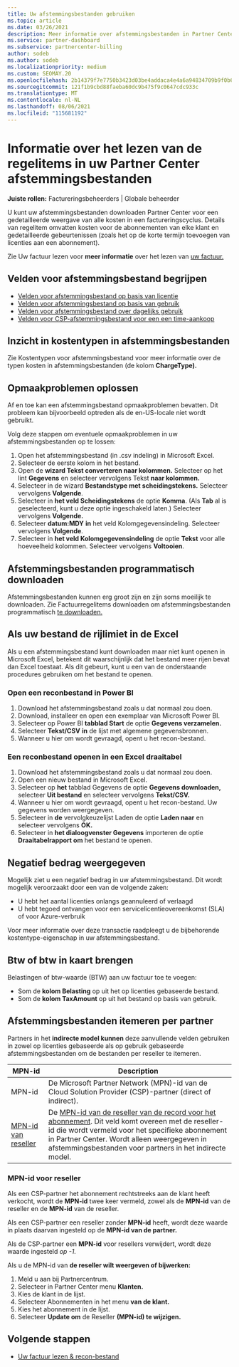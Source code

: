 ```yaml
---
title: Uw afstemmingsbestanden gebruiken
ms.topic: article
ms.date: 03/26/2021
description: Meer informatie over afstemmingsbestanden in Partner Center en hoe u de gedetailleerde weergaven van de kosten voor een bepaalde factureringscyclus kunt interpreteren.
ms.service: partner-dashboard
ms.subservice: partnercenter-billing
author: sodeb
ms.author: sodeb
ms.localizationpriority: medium
ms.custom: SEOMAY.20
ms.openlocfilehash: 2b14379f7e7750b3423d03be4addaca4e4a6a94834709b9f0b6e5891a185bb0c
ms.sourcegitcommit: 121f1b9cbd88faeba60dc9b475f9c0647cdc933c
ms.translationtype: MT
ms.contentlocale: nl-NL
ms.lasthandoff: 08/06/2021
ms.locfileid: "115681192"
---
```

# <a name="learn-how-to-read-the-line-items-in-your-partner-center-reconciliation-files"></a>Informatie over het lezen van de regelitems in uw Partner Center afstemmingsbestanden

**Juiste rollen:** Factureringsbeheerders | Globale beheerder

U kunt uw afstemmingsbestanden downloaden Partner Center voor een gedetailleerde weergave van alle kosten in een factureringscyclus. Details van regelitem omvatten kosten voor de abonnementen van elke klant en gedetailleerde gebeurtenissen (zoals het op de korte termijn toevoegen van licenties aan een abonnement).

Zie Uw factuur lezen voor **meer informatie** over het lezen van [uw factuur.](read-your-bill.md)

## <a name="understand-reconciliation-file-fields"></a>Velden voor afstemmingsbestand begrijpen

- [Velden voor afstemmingsbestand op basis van licentie](license-based-recon-files.md)
- [Velden voor afstemmingsbestand op basis van gebruik](usage-based-recon-files.md)
- [Velden voor afstemmingsbestand over dagelijks gebruik](daily-rated-usage-recon-files.md)
- [Velden voor CSP-afstemmingsbestand voor een een time-aankoop](modern-invoice-reconciliation-file.md)

## <a name="understand-charge-types-in-reconciliation-files"></a>Inzicht in kostentypen in afstemmingsbestanden

Zie Kostentypen voor afstemmingsbestand voor meer [](recon-file-charge-types.md)informatie over de typen kosten in afstemmingsbestanden (de kolom **ChargeType).**

## <a name="fix-formatting-issues"></a>Opmaakproblemen oplossen

Af en toe kan een afstemmingsbestand opmaakproblemen bevatten. Dit probleem kan bijvoorbeeld optreden als de en-US-locale niet wordt gebruikt.

Volg deze stappen om eventuele opmaakproblemen in uw afstemmingsbestanden op te lossen:

1. Open het afstemmingsbestand (in .csv indeling) in Microsoft Excel.
2. Selecteer de eerste kolom in het bestand.
3. Open de **wizard Tekst converteren naar kolommen.** Selecteer op het lint **Gegevens** en selecteer vervolgens Tekst **naar kolommen.**
4. Selecteer in de wizard **Bestandstype met scheidingstekens.** Selecteer vervolgens **Volgende**.
5. Selecteer in **het veld Scheidingstekens** de optie **Komma**. (Als **Tab** al is geselecteerd, kunt u deze optie ingeschakeld laten.) Selecteer vervolgens **Volgende.**
6. Selecteer **datum:MDY** **in** het veld Kolomgegevensindeling. Selecteer vervolgens **Volgende**.
7. Selecteer in **het veld Kolomgegevensindeling** de optie **Tekst** voor alle hoeveelheid kolommen. Selecteer vervolgens **Voltooien**.

## <a name="download-reconciliation-files-programmatically"></a>Afstemmingsbestanden programmatisch downloaden

Afstemmingsbestanden kunnen erg groot zijn en zijn soms moeilijk te downloaden. Zie Factuurregelitems downloaden om afstemmingsbestanden programmatisch [te downloaden.](/partner-center/develop/get-invoiceline-items)

## <a name="if-your-file-exceeds-the-row-limit-in-excel"></a>Als uw bestand de rijlimiet in de Excel

Als u een afstemmingsbestand kunt downloaden maar niet kunt openen in Microsoft Excel, betekent dit waarschijnlijk dat het bestand meer rijen bevat dan Excel toestaat. Als dit gebeurt, kunt u een van de onderstaande procedures gebruiken om het bestand te openen.

### <a name="open-a-recon-file-in-power-bi"></a>Open een reconbestand in Power BI

1. Download het afstemmingsbestand zoals u dat normaal zou doen.
2. Download, installeer en open een exemplaar van Microsoft Power BI.
3. Selecteer op Power BI **tabblad Start** de optie **Gegevens verzamelen.**
4. Selecteer **Tekst/CSV** **in** de lijst met algemene gegevensbronnen.
5. Wanneer u hier om wordt gevraagd, opent u het recon-bestand.

### <a name="open-a-recon-file-in-an-excel-pivot-table"></a>Een reconbestand openen in een Excel draaitabel

1. Download het afstemmingsbestand zoals u dat normaal zou doen.
2. Open een nieuw bestand in Microsoft Excel.
3. Selecteer op **het** tabblad Gegevens de optie **Gegevens downloaden,** selecteer **Uit bestand** en selecteer vervolgens **Tekst/CSV.**
4. Wanneer u hier om wordt gevraagd, opent u het recon-bestand. Uw gegevens worden weergegeven.
5. Selecteer in **de** vervolgkeuzelijst Laden de optie **Laden naar** en selecteer vervolgens **OK.**
6. Selecteer in **het dialoogvenster Gegevens** importeren de optie **Draaitabelrapport om** het bestand te openen.

## <a name="negative-amount-displayed"></a>Negatief bedrag weergegeven

Mogelijk ziet u een negatief bedrag in uw afstemmingsbestand. Dit wordt mogelijk veroorzaakt door een van de volgende zaken:

- U hebt het aantal licenties onlangs geannuleerd of verlaagd
- U hebt tegoed ontvangen voor een servicelicentieovereenkomst (SLA) of voor Azure-verbruik

Voor meer informatie over deze transactie raadpleegt u de bijbehorende kostentype-eigenschap in uw afstemmingsbestand.

## <a name="map-taxes-or-vat"></a>Btw of btw in kaart brengen

Belastingen of btw-waarde (BTW) aan uw factuur toe te voegen:

- Som de **kolom Belasting** op uit het op licenties gebaseerde bestand.
- Som de **kolom TaxAmount** op uit het bestand op basis van gebruik.

## <a name="itemize-reconciliation-files-by-partner"></a>Afstemmingsbestanden itemeren per partner

Partners in het **indirecte model kunnen** deze aanvullende velden gebruiken in zowel op licenties gebaseerde als op gebruik gebaseerde afstemmingsbestanden om de bestanden per reseller te itemeren.

| MPN-id | Description |
| ------ | ----------- |
| MPN-id | De Microsoft Partner Network (MPN)-id van de Cloud Solution Provider (CSP)-partner (direct of indirect). |
| [MPN-id van reseller](#reseller-mpn-id) | De [MPN-id van de reseller van de record voor het abonnement](#reseller-mpn-id). Dit veld komt overeen met de reseller-id die wordt vermeld voor het specifieke abonnement in Partner Center. Wordt alleen weergegeven in afstemmingsbestanden voor partners in het indirecte model. |

### <a name="reseller-mpn-id"></a>MPN-id voor reseller

Als een CSP-partner het abonnement rechtstreeks aan de klant heeft verkocht, wordt de **MPN-id** twee keer vermeld, zowel als de **MPN-id** van de reseller en de **MPN-id** van de reseller.

Als een CSP-partner een reseller zonder **MPN-id** heeft, wordt deze waarde in plaats daarvan ingesteld op de **MPN-id van de partner.**

Als de CSP-partner een **MPN-id** voor resellers verwijdert, wordt deze waarde ingesteld *op -1.*

Als u de MPN-id van **de reseller wilt weergeven of bijwerken:**

1. Meld u aan bij Partnercentrum.
2. Selecteer in Partner Center menu **Klanten.**
3. Kies de klant in de lijst.
4. Selecteer Abonnementen in het menu **van de klant.**
5. Kies het abonnement in de lijst.
6. Selecteer **Update om** de Reseller **(MPN-id) te wijzigen.**

## <a name="next-steps"></a>Volgende stappen

- [Uw factuur lezen & recon-bestand](read-your-bill.md) 